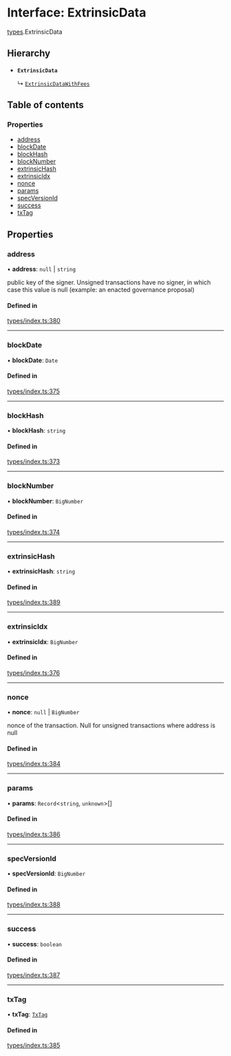 # Interface: ExtrinsicData

[types](../wiki/types).ExtrinsicData

## Hierarchy

- **`ExtrinsicData`**

  ↳ [`ExtrinsicDataWithFees`](../wiki/types.ExtrinsicDataWithFees)

## Table of contents

### Properties

- [address](../wiki/types.ExtrinsicData#address)
- [blockDate](../wiki/types.ExtrinsicData#blockdate)
- [blockHash](../wiki/types.ExtrinsicData#blockhash)
- [blockNumber](../wiki/types.ExtrinsicData#blocknumber)
- [extrinsicHash](../wiki/types.ExtrinsicData#extrinsichash)
- [extrinsicIdx](../wiki/types.ExtrinsicData#extrinsicidx)
- [nonce](../wiki/types.ExtrinsicData#nonce)
- [params](../wiki/types.ExtrinsicData#params)
- [specVersionId](../wiki/types.ExtrinsicData#specversionid)
- [success](../wiki/types.ExtrinsicData#success)
- [txTag](../wiki/types.ExtrinsicData#txtag)

## Properties

### address

• **address**: ``null`` \| `string`

public key of the signer. Unsigned transactions have no signer, in which case this value is null (example: an enacted governance proposal)

#### Defined in

[types/index.ts:380](https://github.com/PolymeshAssociation/polymesh-sdk/blob/079537ad/src/types/index.ts#L380)

___

### blockDate

• **blockDate**: `Date`

#### Defined in

[types/index.ts:375](https://github.com/PolymeshAssociation/polymesh-sdk/blob/079537ad/src/types/index.ts#L375)

___

### blockHash

• **blockHash**: `string`

#### Defined in

[types/index.ts:373](https://github.com/PolymeshAssociation/polymesh-sdk/blob/079537ad/src/types/index.ts#L373)

___

### blockNumber

• **blockNumber**: `BigNumber`

#### Defined in

[types/index.ts:374](https://github.com/PolymeshAssociation/polymesh-sdk/blob/079537ad/src/types/index.ts#L374)

___

### extrinsicHash

• **extrinsicHash**: `string`

#### Defined in

[types/index.ts:389](https://github.com/PolymeshAssociation/polymesh-sdk/blob/079537ad/src/types/index.ts#L389)

___

### extrinsicIdx

• **extrinsicIdx**: `BigNumber`

#### Defined in

[types/index.ts:376](https://github.com/PolymeshAssociation/polymesh-sdk/blob/079537ad/src/types/index.ts#L376)

___

### nonce

• **nonce**: ``null`` \| `BigNumber`

nonce of the transaction. Null for unsigned transactions where address is null

#### Defined in

[types/index.ts:384](https://github.com/PolymeshAssociation/polymesh-sdk/blob/079537ad/src/types/index.ts#L384)

___

### params

• **params**: `Record`<`string`, `unknown`\>[]

#### Defined in

[types/index.ts:386](https://github.com/PolymeshAssociation/polymesh-sdk/blob/079537ad/src/types/index.ts#L386)

___

### specVersionId

• **specVersionId**: `BigNumber`

#### Defined in

[types/index.ts:388](https://github.com/PolymeshAssociation/polymesh-sdk/blob/079537ad/src/types/index.ts#L388)

___

### success

• **success**: `boolean`

#### Defined in

[types/index.ts:387](https://github.com/PolymeshAssociation/polymesh-sdk/blob/079537ad/src/types/index.ts#L387)

___

### txTag

• **txTag**: [`TxTag`](../wiki/generated.types#txtag)

#### Defined in

[types/index.ts:385](https://github.com/PolymeshAssociation/polymesh-sdk/blob/079537ad/src/types/index.ts#L385)
